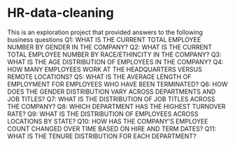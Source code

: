 # HR-data-cleaning
This is an exploration project that provided answers to the following business questions
Q1: WHAT IS THE CURRENT TOTAL EMPLOYEE NUMBER BY GENDER IN THE COMPANY?
Q2: WHAT IS THE CURRENT TOTAL EMPLOYEE NUMBER BY RACE/ETHINCITY IN THE COMPANY?
Q3: WHAT IS THE AGE DISTRIBUTION OF EMPLOYEES IN THE COMPANY?
Q4: HOW MANY EMPLOYEES WORK AT THE HEADQUARTERS VERSUS REMOTE LOCATIONS?
Q5: WHAT IS THE AVERAGE LENGTH OF EMPLOYMENT FOR EMPLOYEES WHO HAVE BEEN TERMINATED?
Q6: HOW DOES THE GENDER DISTRIBUTION VARY ACROSS DEPARTMENTS AND JOB TITLES?
Q7: WHAT IS THE DISTRIBUTION OF JOB TITLES ACROSS THE COMPANY?
Q8: WHICH DEPARTMENT HAS THE HIGHEST TURNOVER RATE?
Q9: WHAT IS THE DISTRIBUTION OF EMPLOYEES ACROSS LOCATIONS BY STATE?
Q10: HOW HAS THE COMPANY'S EMPLOYEE COUNT CHANGED OVER TIME BASED ON HIRE AND TERM DATES?
Q11: WHAT IS THE TENURE DISTRIBUTION FOR EACH DEPARTMENT?
